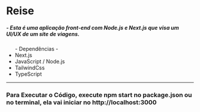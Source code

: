 <h1>Reise</h1>

<h5> - Esta é uma aplicação front-end com Node.js e Next.js que visa um UI/UX de um site de viagens. </h5>

<section>
  <ul> - Dependências -
    <li>Next.js</li>
    <li>JavaScript / Node.js</li>
    <li>TailwindCss</li>
    <li>TypeScript</li>
  </ul>
  
<hr>

<section>
  <h1>Para Executar o Código, execute npm start no package.json ou no terminal, ela vai iniciar no http://localhost:3000</h1>
</section>
